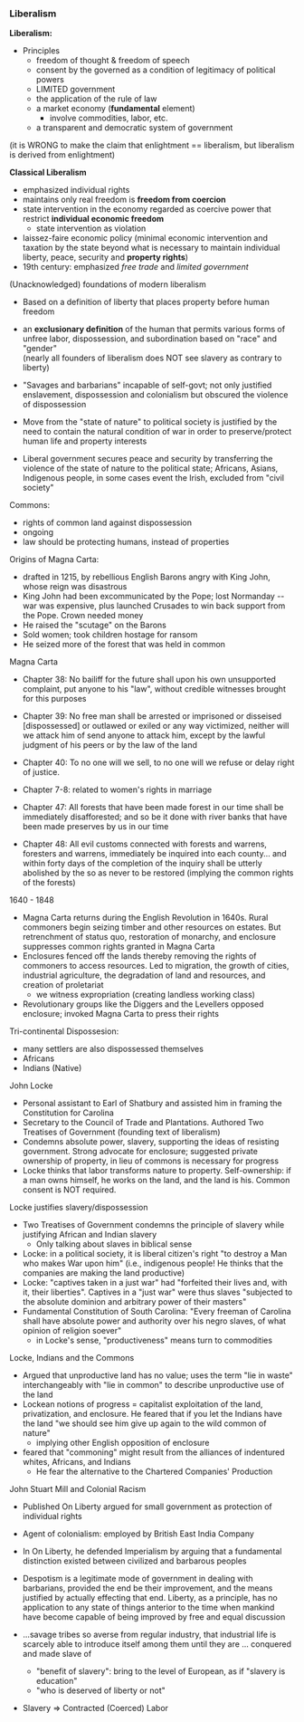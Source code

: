 ### Liberalism
__Liberalism:__
+ Principles
  + freedom of thought \& freedom of speech
  + consent by the governed as a condition of legitimacy of political powers
  + LIMITED government
  + the application of the rule of law
  + a market economy (__fundamental__ element)
    + involve commodities, labor, etc.
  + a transparent and democratic system of government

(it is WRONG to make the claim that enlightment == liberalism, but liberalism is derived from enlightment)

__Classical Liberalism__
+ emphasized individual rights
+ maintains only real freedom is __freedom from coercion__
+ state intervention in the economy regarded as coercive power that restrict __individual economic freedom__
  + state intervention as violation
+ laissez-faire economic policy (minimal economic intervention and taxation by the state beyond what is necessary to maintain individual liberty, peace, security and __property rights__)
+ 19th century: emphasized *free trade* and *limited government*

(Unacknowledged) foundations of modern liberalism
+ Based on a definition of liberty that places property before human freedom
+ an __exclusionary definition__ of the human that permits various forms of unfree labor, dispossession, and subordination based on "race" and "gender"  
(nearly all founders of liberalism does NOT see slavery as contrary to liberty)

+ "Savages and barbarians" incapable of self-govt; not only justified enslavement, dispossession and colonialism but obscured the violence of dispossession
+ Move from the "state of nature" to political society is justified by the need to contain the natural condition of war in order to preserve/protect human life and property interests
+ Liberal government secures peace and security by transferring the violence of the state of nature to the political state; Africans, Asians, Indigenous people, in some cases event the Irish, excluded from "civil society"

Commons:
+ rights of common land against dispossession
+ ongoing
+ law should be protecting humans, instead of properties

Origins of Magna Carta:
+ drafted in 1215, by rebellious English Barons angry with King John, whose reign was disastrous
+ King John had been excommunicated by the Pope; lost Normanday -- war was expensive, plus launched Crusades to win back support from the Pope. Crown needed money
+ He raised the "scutage" on the Barons
+ Sold women; took children hostage for ransom
+ He seized more of the forest that was held in common

Magna Carta
+ Chapter 38: No bailiff for the future shall upon his own unsupported complaint, put anyone to his "law", without credible witnesses brought for this purposes
+ Chapter 39: No free man shall be arrested or imprisoned or disseised [dispossessed] or outlawed or exiled or any way victimized, neither will we attack him of send anyone to attack him, except by the lawful judgment of his peers or by the law of the land
+ Chapter 40: To no one will we sell, to no one will we refuse or delay right of justice.

+ Chapter 7-8: related to women's rights in marriage
+ Chapter 47: All forests that have been made forest in our time shall be immediately disafforested; and so be it done with river banks that have been made preserves by us in our time
+ Chapter 48: All evil customs connected with forests and warrens, foresters and warrens, immediately be inquired into each county... and within forty days of the completion of the inquiry shall be utterly abolished by the so as never to be restored (implying the common rights of the forests)

1640 - 1848
+ Magna Carta returns during the English Revolution in 1640s. Rural commoners begin seizing timber and other resources on estates. But retrenchment of status quo, restoration of monarchy, and enclosure suppresses common rights granted in Magna Carta
+ Enclosures fenced off the lands thereby removing the rights of commoners to access resources. Led to migration, the growth of cities, industrial agriculture, the degradation of land and resources, and creation of proletariat
  + we witness expropriation (creating landless working class)
+ Revolutionary groups like the Diggers and the Levellers opposed enclosure; invoked Magna Carta to press their rights

Tri-continental Dispossesion:
+ many settlers are also dispossessed themselves
+ Africans
+ Indians (Native)

John Locke
+ Personal assistant to Earl of Shatbury and assisted him in framing the Constitution for Carolina
+ Secretary to the Council of Trade and Plantations. Authored Two Treatises of Government (founding text of liberalism)
+ Condemns absolute power, slavery, supporting the ideas of resisting government. Strong advocate for enclosure; suggested private ownership of property, in lieu of commons is necessary for progress
+ Locke thinks that labor transforms nature to property. Self-ownership: if a man owns himself, he works on the land, and the land is his. Common consent is NOT required.

Locke justifies slavery/dispossession
+ Two Treatises of Government condemns the principle of slavery while justifying African and Indian slavery
  + Only talking about slaves in biblical sense
+ Locke: in a political society, it is liberal citizen's right "to destroy a Man who makes War upon him" (i.e., indigenous people! He thinks that the companies are making the land productive)
+ Locke: "captives taken in a just war" had "forfeited their lives and, with it, their liberties". Captives in a "just war" were thus slaves "subjected to the absolute dominion and arbitrary power of their masters"
+ Fundamental Constitution of South Carolina: "Every freeman of Carolina shall have absolute power and authority over his negro slaves, of what opinion of religion soever"
  + in Locke's sense, "productiveness" means turn to commodities

Locke, Indians and the Commons
+ Argued that unproductive land has no value; uses the term "lie in waste" interchangeably with "lie in common" to describe unproductive use of the land
+ Lockean notions of progress = capitalist exploitation of the land, privatization, and enclosure. He feared that if you let the Indians have the land "we should see him give up again to the wild common of nature"
  + implying other English opposition of enclosure
+ feared that "commoning" might result from the alliances of indentured whites, Africans, and Indians
  + He fear the alternative to the Chartered Companies' Production

John Stuart Mill and Colonial Racism
+ Published On Liberty argued for small government as protection of individual rights
+ Agent of colonialism: employed by British East India Company
+ In On Liberty, he defended Imperialism by arguing that a fundamental distinction existed between civilized and barbarous peoples

+ Despotism is a legitimate mode of government in dealing with barbarians, provided the end be their improvement, and the means justified by actually effecting that end. Liberty, as a principle, has no application to any state of things anterior to the time when mankind have become capable of being improved by free and equal discussion
+ ...savage tribes so averse from regular industry, that industrial life is scarcely able to introduce itself among them until they are ... conquered and made slave of
  + "benefit of slavery": bring to the level of European, as if "slavery is education"
  + "who is deserved of liberty or not"

+ Slavery => Contracted (Coerced) Labor
